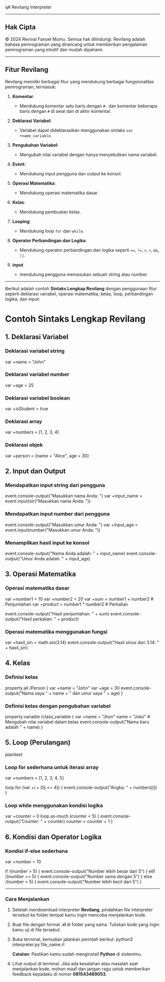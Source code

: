 q# Revilang Interpreter

---

## Hak Cipta
© 2024 Revival Fanuel Mumu. Semua hak dilindungi. Revilang adalah bahasa pemrograman yang dirancang untuk memberikan pengalaman pemrograman yang intuitif dan mudah dipahami.

---

## Fitur Revilang
Revilang memiliki berbagai fitur yang mendukung berbagai fungsionalitas pemrograman, termasuk:


1. **Komentar**:
   - Mendukung komentar satu baris dengan `#-` dan komentar beberapa baris dengan `#` di awal dan di akhir komentar.

2. **Deklarasi Variabel**:
   - Variabel dapat dideklarasikan menggunakan sintaks `var +name_variable`.

3. **Pengubahan Variabel**:
   - Mengubah nilai variabel dengan hanya menyebutkan nama variabel.

4. **Event**:
   - Mendukung input pengguna dan output ke konsol.

5. **Operasi Matematika**:
   - Mendukung operasi matematika dasar.

6. **Kelas**:
   - Mendukung pembuatan kelas.

7. **Looping**:
   - Mendukung loop `for` dan `while`.

8. **Operator Perbandingan dan Logika**:
   - Mendukung operator perbandingan dan logika seperti `==`, `!=`, `>`, `<`, `&&`, `||`.

9. **input**
   - mendukung pengguna memasukan sebuah string atau number.

---

Berikut adalah contoh **Sintaks Lengkap Revilang** dengan penggunaan fitur seperti deklarasi variabel, operasi matematika, kelas, loop, perbandingan logika, dan input:

# **Contoh Sintaks Lengkap Revilang**

## **1. Deklarasi Variabel**

### Deklarasi variabel string
var +name = "John"            

### Deklarasi variabel number
var +age = 25                

### Deklarasi variabel boolean
var +isStudent = true        

### Deklarasi array
var +numbers = [1, 2, 3, 4]  

### Deklarasi objek
var +person = {name = "Alice", age = 30}


## **2. Input dan Output**

### Mendapatkan input string dari pengguna
event.console-output("Masukkan nama Anda: ")
var +input_name = event.input(str("Masukkan nama Anda: "))  

### Mendapatkan input number dari pengguna
event.console-output("Masukkan umur Anda: ")
var +input_age = event.input(number("Masukkan umur Anda: "))  

### Menampilkan hasil input ke konsol
event.console-output("Nama Anda adalah: " + input_name)
event.console-output("Umur Anda adalah: " + input_age)


## **3. Operasi Matematika**

### Operasi matematika dasar
var +number1 = 10
var +number2 = 20
var +sum = number1 + number2   # Penjumlahan
var +product = number1 * number2  # Perkalian

event.console-output("Hasil penjumlahan: " + sum)
event.console-output("Hasil perkalian: " + product)

### Operasi matematika menggunakan fungsi
var +hasil_sin = math.sin(3.14)
event.console-output("Hasil sinus dari 3.14: " + hasil_sin)

## **4. Kelas**

### Definisi kelas
property.all /Person {
    var +name = "John"
    var +age = 30
    event.console-output("Nama saya " + name + " dan umur saya " + age)
}

### Definisi kelas dengan pengubahan variabel
property.variable /class_variable {
    var +name = "Jhon"
    name = "Joko"  # Mengubah nilai variabel dalam kelas
    event.console-output("Nama baru adalah " + name)
}

## **5. Loop (Perulangan)**
plaintext
### Loop for sederhana untuk iterasi array
var +numbers = [1, 2, 3, 4, 5]

loop.for (var +i + 0(i <= 4)) {
    event.console-output("Angka: " + numbers[i])
}

### Loop while menggunakan kondisi logika
var +counter = 0
loop.as-much (counter < 5) {
    event.console-output("Counter: " + counter)
    counter = counter + 1
}

## **6. Kondisi dan Operator Logika**

### Kondisi if-else sederhana
var +number = 10

if /(number > 5) {
    event.console-output("Number lebih besar dari 5")
} elif /(number == 5) {
    event.console-output("Number sama dengan 5")
} else /(number < 5) {
    event.console-output("Number lebih kecil dari 5")
}

---

### Cara Menjalankan

1. Setelah mendownload interpreter **Revilang**, pindahkan file interpreter tersebut ke folder tempat kamu ingin mencoba menjalankan kode.
2. Buat file dengan format **.rl** di folder yang sama. Tuliskan kode yang ingin kamu uji di file tersebut.
3. Buka terminal, kemudian jalankan perintah berikut:
    python3 interpreter.py file_name.rl

   **Catatan**: Pastikan kamu sudah menginstall **Python** di sistemmu.

4. Lihat output di terminal. Jika ada kesalahan atau masalah saat menjalankan kode, mohon maaf dan jangan ragu untuk memberikan feedback kepadaku di nomor **081543489053**.
